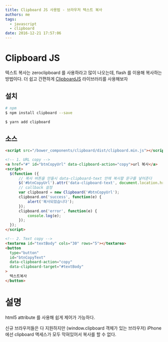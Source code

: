 ```yaml
---
title: Clipboard JS 사용법 - 브라우저 텍스트 복사
authors: me
tags:
  - javascript
  - clipboard
date: 2016-12-21 17:57:06
---
```


# Clipboard JS

텍스트 복사는 zeroclipboard 를 사용하라고 많이 나오는데, flash 를 이용해 복사하는 방법이다.
더 쉽고 간편하게 [ClipboardJS](https://clipboardjs.com) 라이브러리를 사용해보자

## 설치

```bash
# npm
$ npm install clipboard --save

$ yarn add clipboard
```

## 소스

```html
<script src="/bower_components/clipboard/dist/clipboard.min.js"></script>

<!-- 1. URL copy -->
<a href="#" id="btnCopyUrl" data-clipboard-action="copy">url 복사</a>
<script>
  $(function ({
      // 복사 버튼을 만들시 data-clipboard-text 안에 복사할 문구를 넣어준다
      $('#btnCopyUrl').attr('data-clipboard-text', document.location.href);
      // callback 설정
      var clipboard = new Clipboard('#btnCopyUrl');
      clipboard.on('success', function(e) {
          alert('복사되었습니다');
      });
      clipboard.on('error', function(e) {
          console.log(e);
      });
  });
</script>

<!-- 2. Text copy -->
<textarea id="textBody" cols="30" rows="5"></textarea>
<button
  type="button"
  id="btnCopyText"
  data-clipboard-action="copy"
  data-clipboard-target="#textBody"
>
  텍스트복사
</button>
```

# 설명

html5 attribute 를 사용해 쉽게 제어가 가능하다.

신규 브라우저들은 다 지원하지만 (window.clipboard 객체가 있는 브라우저)
iPhone 에선 clipboard 액세스가 모두 막혀있어서 복사를 할 수 없다.
